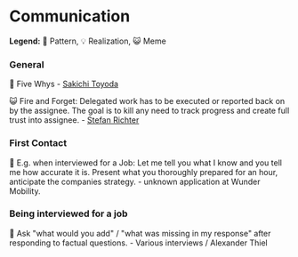 # Communication

**Legend:** 🐾 Pattern, 💡 Realization, 😺 Meme

### General

🐾 Five Whys - [Sakichi Toyoda](https://en.wikipedia.org/wiki/5_Whys)

😺 Fire and Forget: Delegated work has to be executed or reported back on by the assignee. The goal is to kill any need to track progress and create full trust into assignee. - [Stefan Richter](https://www.linkedin.com/in/smartrevolution)

### First Contact

🐾 E.g. when interviewed for a Job: Let me tell you what I know and you tell me how accurate it is. Present what you thoroughly prepared for an hour, anticipate the companies strategy. - unknown application at Wunder Mobility.

### Being interviewed for a job

🐾 Ask "what would you add" / "what was missing in my response" after responding to factual questions. - Various interviews / Alexander Thiel

